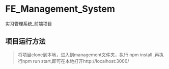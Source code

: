 # FE_Management_System
实习管理系统_前端项目
## 项目运行方法
> 将项目clone到本地，进入到management文件夹，执行 npm install ,再执行npm run start,即可在本地打开http://localhost:3000/
